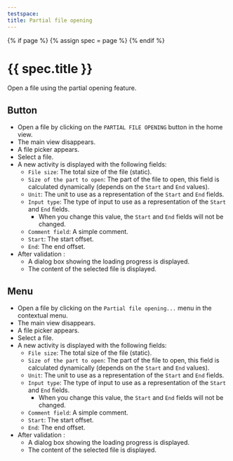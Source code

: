 ```yaml
---
testspace:
title: Partial file opening
---
```


{% if page %} {% assign spec = page %} {% endif %}

# {{ spec.title }}
Open a file using the partial opening feature.

## Button
- Open a file by clicking on the `PARTIAL FILE OPENING` button in the home view.
- The main view disappears.
- A file picker appears.
- Select a file.
- A new activity is displayed with the following fields:
   - `File size`: The total size of the file (static).
   - `Size of the part to open`: The part of the file to open, this field is calculated dynamically (depends on the `Start` and `End` values).
   - `Unit`: The unit to use as a representation of the `Start` and `End` fields.
   - `Input type`: The type of input to use as a representation of the `Start` and `End` fields.
      - When you change this value, the `Start` and `End` fields will not be changed.
   - `Comment field`: A simple comment.
   - `Start`: The start offset.
   - `End`: The end offset.
- After validation :
   - A dialog box showing the loading progress is displayed.
   - The content of the selected file is displayed.



## Menu
- Open a file by clicking on the `Partial file opening...` menu in the contextual menu.
- The main view disappears.
- A file picker appears.
- Select a file.
- A new activity is displayed with the following fields:
   - `File size`: The total size of the file (static).
   - `Size of the part to open`: The part of the file to open, this field is calculated dynamically (depends on the `Start` and `End` values).
   - `Unit`: The unit to use as a representation of the `Start` and `End` fields.
   - `Input type`: The type of input to use as a representation of the `Start` and `End` fields.
      - When you change this value, the `Start` and `End` fields will not be changed.
   - `Comment field`: A simple comment.
   - `Start`: The start offset.
   - `End`: The end offset.
- After validation :
   - A dialog box showing the loading progress is displayed.
   - The content of the selected file is displayed.